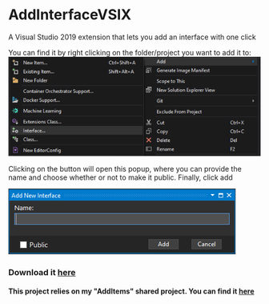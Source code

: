 # AddInterfaceVSIX
A Visual Studio 2019 extension that lets you add an interface with one click 

You can find it by right clicking on the folder/project you want to add it to:
![add interface](https://github.com/gurrenm3/AddInterfaceVSIX/blob/master/add%20interface.png)

Clicking on the button will open this popup, where you can provide the name and choose whether or not to make it public. Finally, click add

![add interface name](https://github.com/gurrenm3/AddInterfaceVSIX/blob/master/Add%20Interface%20name.png)

### Download it [here](https://marketplace.visualstudio.com/items?itemName=Thomas-Margraff.AddNewInterface)

#### This project relies on my "AddItems" shared project. You can find it [here](https://github.com/gurrenm3/AddNewItem_Template.Shared)
